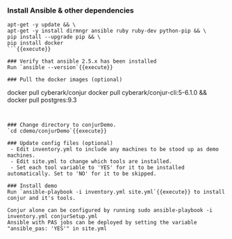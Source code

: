 
### Install Ansible & other dependencies
```
apt-get -y update && \
apt-get -y install dirmngr ansible ruby ruby-dev python-pip && \
pip install --upgrade pip && \
pip install docker 
```{{execute}}

### Verify that ansible 2.5.x has been installed 
Run `ansible --version`{{execute}}

### Pull the docker images (optional)

```
docker pull cyberark/conjur
docker pull cyberark/conjur-cli:5-6.1.0 && \
docker pull postgres:9.3
```{{execute}}


### Change directory to conjurDemo.
`cd cdemo/conjurDemo`{{execute}}

### Update config files (optional)
 - Edit inventory.yml to include any machines to be stood up as demo machines.
 - Edit site.yml to change which tools are installed. 
 - Set each tool variable to 'YES' for it to be installed automatically. Set to 'NO' for it to be skipped.

### Install demo
Run `ansible-playbook -i inventory.yml site.yml`{{execute}} to install conjur and it's tools.

Conjur alone can be configured by running sudo ansible-playbook -i inventory.yml conjurSetup.yml
Ansible with PAS jobs can be deployed by setting the variable "ansible_pas: 'YES'" in site.yml
